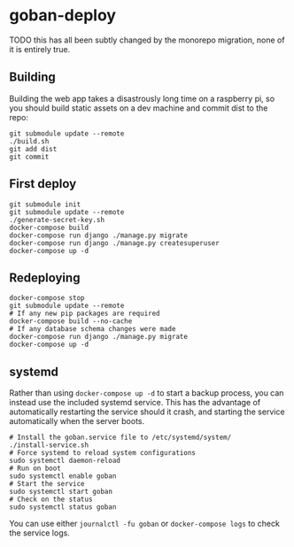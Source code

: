 # goban-deploy

TODO this has all been subtly changed by the monorepo migration, none of it is entirely true.

## Building

Building the web app takes a disastrously long time on a raspberry pi, so you should build static assets on a dev machine and commit dist to the repo:
```
git submodule update --remote
./build.sh
git add dist
git commit
```

## First deploy
```
git submodule init
git submodule update --remote
./generate-secret-key.sh
docker-compose build
docker-compose run django ./manage.py migrate
docker-compose run django ./manage.py createsuperuser
docker-compose up -d
```

## Redeploying
```
docker-compose stop
git submodule update --remote
# If any new pip packages are required
docker-compose build --no-cache
# If any database schema changes were made
docker-compose run django ./manage.py migrate
docker-compose up -d
```

## systemd
Rather than using `docker-compose up -d` to start a backup process, you can instead use the included systemd service. This has the advantage of automatically restarting the service should it crash, and starting the service automatically when the server boots.

```
# Install the goban.service file to /etc/systemd/system/
./install-service.sh
# Force systemd to reload system configurations
sudo systemctl daemon-reload
# Run on boot
sudo systemctl enable goban
# Start the service
sudo systemctl start goban
# Check on the status
sudo systemctl status goban
```

You can use either `journalctl -fu goban` or `docker-compose logs` to check the service logs.
